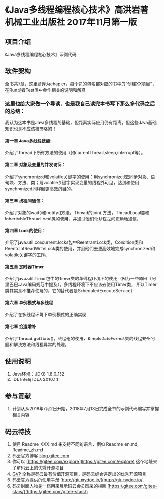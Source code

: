 # 《Java多线程编程核心技术》高洪岩著 机械工业出版社 2017年11月第一版

## 项目介绍
《Java多线程编程核心技术》示例代码

## 软件架构
全书共7章，这里章译为chapter，每个包的包名都对应的书中的“创建XX项目”，在Run或者Test类中会作相关的说明和解释

### 这里也给大家做一个导读，也是我自己读完本书写下那么多代码之后的总结：

我认为这本书是Java多线程的基础，但距离实际应用仍有距离，但这些Java基础知识也是不应该被忽略的！

#### 第一章 Java多线程技能:

介绍了Thread下所有方法的使用（如currentThread,sleep,interrupt等）。

#### 第二章 对象及变量的并发访问：

介绍了synchronized和volatile关键字的使用：用synchronized去同步对象、语句块、方法、类；用volatile关键字实现变量的线程外可见，达到和使用
synchronized同样但更高效的目的。

#### 第三章 线程间通信：

介绍了对象的wait()和notify()方法，Thread的join()方法，ThreadLocal类和InheritableThreadLocal类的使用，并通过他们让线程之间正确地通信。

#### 第四章 Lock的使用：

介绍了java.util.concurrent.locks包中ReentrantLock类，Condition类和ReentrantReadWriteLock类的使用，并用他们去更高效地完成synchronized和volatile关键字的工作。

#### 第五章 定时器Timer

介绍了java.util.Timer包中的Timer类的单线程环境下的使用（因为一些原因（阿里巴巴Java编码规范中提及），多线程环境下不应该去使用Timer类，
所以Timer类其实是不推荐使用的，它的替代者是ScheduledExecuteService）

#### 第六章 单例模式与多线程

介绍了在多线程环境下单例模式的正确实现

#### 第七章 拾遗增补

介绍了Thread.getState()，线程组的使用，SimpleDateFormat类的线程安全问题和解决方法和线程异常的处理。

## 使用说明

1. Java环境：JDK8 1.8.0_152
2. IDE:Intelij IDEA 2018.1.1    

## 参与贡献

1. 计划从从2018年7月2日开始，2018年7月13日完成全书的示例代码编写并掌握相关内容


## 码云特技

1. 使用 Readme\_XXX.md 来支持不同的语言，例如 Readme\_en.md, Readme\_zh.md
2. 码云官方博客 [blog.gitee.com](https://blog.gitee.com)
3. 你可以 [https://gitee.com/explore](https://gitee.com/explore) 这个地址来了解码云上的优秀开源项目
4. [GVP](https://gitee.com/gvp) 全称是码云最有价值开源项目，是码云综合评定出的优秀开源项目
5. 码云官方提供的使用手册 [http://git.mydoc.io/](http://git.mydoc.io/)
6. 码云封面人物是一档用来展示码云会员风采的栏目 [https://gitee.com/gitee-stars/](https://gitee.com/gitee-stars/)